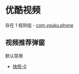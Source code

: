 # 优酷视频

存在 1 规则组 - [com.youku.phone](/src/apps/com.youku.phone.ts)

## 视频推荐弹窗

默认禁用

- [快照-0](https://i.gkd.li/import/12701029)
